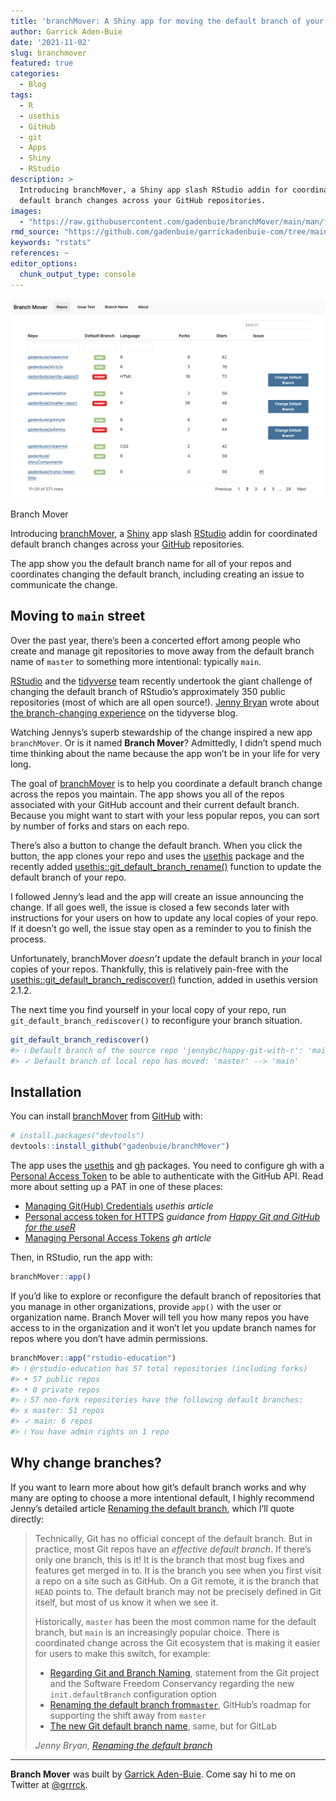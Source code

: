 ```yaml
---
title: 'branchMover: A Shiny app for moving the default branch of your GitHub repos'
author: Garrick Aden-Buie
date: '2021-11-02'
slug: branchmover
featured: true
categories:
  - Blog
tags:
  - R
  - usethis
  - GitHub
  - git
  - Apps
  - Shiny
  - RStudio
description: >
  Introducing branchMover, a Shiny app slash RStudio addin for coordinated
  default branch changes across your GitHub repositories.
images:
  - "https://raw.githubusercontent.com/gadenbuie/branchMover/main/man/figures/app.png"
rmd_source: "https://github.com/gadenbuie/garrickadenbuie-com/tree/main/content/blog/2021/branchmover/index.Rmd"
keywords: "rstats"
references: ~
editor_options:
  chunk_output_type: console
---
```


<script src="{{< blogdown/postref >}}index_files/clipboard-2.0.6/clipboard.min.js"></script>
<link href="{{< blogdown/postref >}}index_files/xaringanExtra-clipboard-0.2.6/xaringanExtra-clipboard.css" rel="stylesheet" />
<script src="{{< blogdown/postref >}}index_files/xaringanExtra-clipboard-0.2.6/xaringanExtra-clipboard.js"></script>
<script>window.xaringanExtraClipboard(null, {"button":"Copy Code","success":"Copied!","error":"Press Ctrl+C to Copy"})</script>
<!-- Links -->

<div class="figure">

<img src="https://raw.githubusercontent.com/gadenbuie/branchMover/main/man/figures/app.png" alt="The 'Branch Mover' shiny app on the main 'Repos' screen, showing an interactive table of repositories associated with a GitHub user. The table shows the default branch, language of the repo, number of forks and stars, and a button that can be clicked to initiate moving the repo's default branch." >
<p class="caption">
Branch Mover
</p>

</div>

<div class="lead">

Introducing [branchMover](https://github.com/gadenbuie/branchMover), a [Shiny](https://shiny.rstudio.com) app slash [RStudio](https://rstudio.com) addin for coordinated default branch changes across your [GitHub](https://github.com) repositories.

The app show you the default branch name for all of your repos and coordinates changing the default branch, including creating an issue to communicate the change.

</div>

## Moving to `main` street

Over the past year,
there’s been a concerted effort among people who create and manage git repositories
to move away from the default branch name of `master`
to something more intentional: typically `main`.

[RStudio](https://rstudio.com) and the [tidyverse](https://tidyverse.org) team recently undertook the giant challenge
of changing the default branch of RStudio’s approximately 350 public repositories
(most of which are all open source!).
[Jenny Bryan](https://jennybryan.org/) wrote about
[the branch-changing experience](https://www.tidyverse.org/blog/2021/10/renaming-default-branch/)
on the tidyverse blog.

Watching Jennys’s superb stewardship of the change inspired a new app `branchMover`.
Or is it named **Branch Mover**?
Admittedly, I didn’t spend much time thinking about the name because the app won’t be in your life for very long.

The goal of [branchMover](https://github.com/gadenbuie/branchMover) is to help you coordinate a default branch change across the repos you maintain.
The app shows you all of the repos associated with your GitHub account and their current default branch.
Because you might want to start with your less popular repos, you can sort by number of forks and stars on each repo.

There’s also a button to change the default branch.
When you click the button, the app clones your repo and uses
the [usethis](https://usethis.r-lib.org) package
and the recently added
[usethis::git\_default\_branch\_rename()](https://usethis.r-lib.org/reference/git-default-branch.html)
function to update the default branch of your repo.

I followed Jenny’s lead and the app will create an issue announcing the change.
If all goes well,
the issue is closed a few seconds later
with instructions for your users on how to update any local copies of your repo.
If it doesn’t go well,
the issue stay open as a reminder to you to finish the process.

Unfortunately, branchMover *doesn’t* update the default branch in *your*
local copies of your repos. Thankfully, this is relatively pain-free
with the
[usethis::git\_default\_branch\_rediscover()](https://usethis.r-lib.org/reference/git-default-branch.html)
function, added in <span class="pkg">usethis</span> version 2.1.2.

The next time you find yourself in your local copy of your repo,
run `git_default_branch_rediscover()` to reconfigure your branch situation.

``` r
git_default_branch_rediscover()
#> ℹ Default branch of the source repo 'jennybc/happy-git-with-r': 'main'
#> ✓ Default branch of local repo has moved: 'master' --> 'main'
```

## Installation

You can install [branchMover](https://github.com/gadenbuie/branchMover) from
[GitHub](https://github.com/) with:

``` r
# install.packages("devtools")
devtools::install_github("gadenbuie/branchMover")
```

The app uses the <span class="pkg">[usethis](https://usethis.r-lib.org)</span> and
<span class="pkg">[gh](https://gh.r-lib.org)</span> packages. You need to configure gh with a
[Personal Access Token](https://docs.github.com/en/authentication/keeping-your-account-and-data-secure/creating-a-personal-access-token)
to be able to authenticate with the GitHub API.
Read more about setting up a PAT in one of these places:

-   [Managing Git(Hub) Credentials](https://usethis.r-lib.org/articles/articles/git-credentials.html) *usethis article*
-   [Personal access token for HTTPS](https://happygitwithr.com/https-pat.html) *guidance from [Happy Git and GitHub for the useR](https://happygitwithr.com)*
-   [Managing Personal Access Tokens](https://gh.r-lib.org/articles/managing-personal-access-tokens.html) *gh article*

Then, in RStudio, run the app with:

``` r
branchMover::app()
```

If you’d like to explore or reconfigure the default branch of repositories that you manage in other organizations,
provide `app()` with the user or organization name.
Branch Mover will tell you how many repos you have access to in the organization
and it won’t let you update branch names for repos where you don’t have admin permissions.

``` r
branchMover::app("rstudio-education")
#> ℹ @rstudio-education has 57 total repositories (including forks)
#> • 57 public repos
#> • 0 private repos
#> ℹ 57 non-fork repositories have the following default branches:
#> x master: 51 repos
#> ✓ main: 6 repos
#> ℹ You have admin rights on 1 repo
```

## Why change branches?

If you want to learn more about how git’s default branch works
and why many are opting to choose a more intentional default,
I highly recommend Jenny’s detailed article
[Renaming the default branch](https://www.tidyverse.org/blog/2021/10/renaming-default-branch/),
which I’ll quote directly:

> Technically, Git has no official concept of the default branch. But in practice, most Git repos have an *effective default branch*. If there’s only one branch, this is it! It is the branch that most bug fixes and features get merged in to. It is the branch you see when you first visit a repo on a site such as GitHub. On a Git remote, it is the branch that `HEAD` points to. The default branch may not be precisely defined in Git itself, but most of us know it when we see it.
>
> Historically, `master` has been the most common name for the default branch, but `main` is an increasingly popular choice. There is coordinated change across the Git ecosystem that is making it easier for users to make this switch, for example:
>
> -   [Regarding Git and Branch Naming](https://sfconservancy.org/news/2020/jun/23/gitbranchname/), statement from the Git project and the Software Freedom Conservancy regarding the new `init.defaultBranch` configuration option
> -   [Renaming the default branch from`master`](https://github.com/github/renaming#readme), GitHub’s roadmap for supporting the shift away from `master`
> -   [The new Git default branch name](https://about.gitlab.com/blog/2021/03/10/new-git-default-branch-name/), same, but for GitLab
>
> <cite>Jenny Bryan, [Renaming the default branch](https://www.tidyverse.org/blog/2021/10/renaming-default-branch/)</cite>

------------------------------------------------------------------------

**Branch Mover** was built by [Garrick Aden-Buie](https://www.garrickadenbuie.com).
Come say hi to me on Twitter at [@grrrck](https://twitter.com/grrrck).
